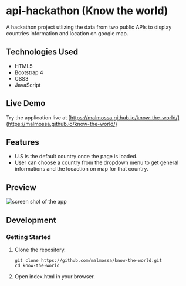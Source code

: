 # api-hackathon (Know the world)
 A hackathon project utlizing the data from two public APIs to display countries information and location on google map. 
 
## Technologies Used

- HTML5
- Bootstrap 4
- CSS3
- JavaScript

## Live Demo

Try the application live at [https://malmossa.github.io/know-the-world/](https://malmossa.github.io/know-the-world/)

## Features

- U.S is the default country once the page is loaded.
- User can choose a country from the dropdown menu to get general informations and the locaction on map for that country. 

## Preview

![screen shot of the app](img/know_the_world_screen_shot.gif)

## Development


### Getting Started

1. Clone the repository.

    ```shell
    git clone https://github.com/malmossa/know-the-world.git
    cd know-the-world
    ```

2. Open index.html in your browser.
